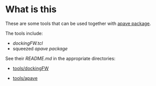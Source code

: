 # What is this

These are some tools that can be used together with [apave package](https://github.com/aplsimple/pave).

The tools include:

  * *dockingFW.tcl*
  * squeezed *apave package*

See their *README.md* in the appropriate directories:

  * [tools/dockingFW](https://github.com/aplsimple/apave_tools/tree/main/tools/dockingFW)

  * [tools/apave](https://github.com/aplsimple/apave_tools/tree/main/tools/apave)
